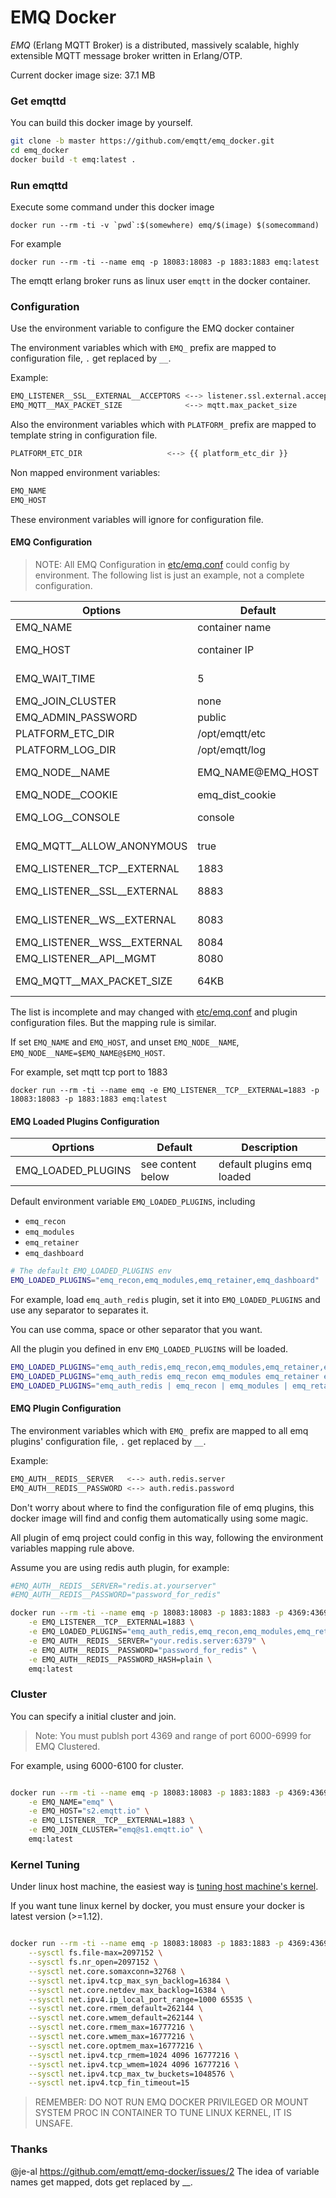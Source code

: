 # EMQ Docker

*EMQ* (Erlang MQTT Broker) is a distributed, massively scalable, highly extensible MQTT message broker written in Erlang/OTP.

Current docker image size: 37.1 MB

### Get emqttd

You can build this docker image by yourself.

```bash
git clone -b master https://github.com/emqtt/emq_docker.git
cd emq_docker
docker build -t emq:latest .
```

### Run emqttd

Execute some command under this docker image

``docker run --rm -ti -v `pwd`:$(somewhere) emq/$(image) $(somecommand)``

For example

``docker run --rm -ti --name emq -p 18083:18083 -p 1883:1883 emq:latest``

The emqtt erlang broker runs as linux user `emqtt` in the docker container.

### Configuration

Use the environment variable to configure the EMQ docker container

The environment variables which with ``EMQ_`` prefix are mapped to configuration file, ``.`` get replaced by ``__``.

Example:

```bash
EMQ_LISTENER__SSL__EXTERNAL__ACCEPTORS <--> listener.ssl.external.acceptors
EMQ_MQTT__MAX_PACKET_SIZE              <--> mqtt.max_packet_size
```

Also the environment variables which with ``PLATFORM_`` prefix are mapped to template string in configuration file.

```bash
PLATFORM_ETC_DIR                   <--> {{ platform_etc_dir }}
```

Non mapped environment variables:

```bash
EMQ_NAME
EMQ_HOST
```

These environment variables will ignore for configuration file.

#### EMQ Configuration

> NOTE: All EMQ Configuration in [etc/emq.conf](https://github.com/emqtt/emqttd/blob/master/etc/emq.conf) could config by environment. The following list is just an example, not a complete configuration.

| Options                    | Default            | Mapped                    | Description                           |
| ---------------------------| ------------------ | ------------------------- | ------------------------------------- |
| EMQ_NAME                   | container name     | none                      | emq node short name                   |
| EMQ_HOST                   | container IP       | none                      | emq node host, IP or FQDN             |
| EMQ_WAIT_TIME              | 5                  | none                      | wait time in sec before timeout       |
| EMQ_JOIN_CLUSTER           | none               | none                      | Initial cluster to join               |
| EMQ_ADMIN_PASSWORD         | public             | none                      | emq admin password                    |
| PLATFORM_ETC_DIR           | /opt/emqtt/etc     | {{ platform_etc_dir }}    | The etc directory                     |
| PLATFORM_LOG_DIR           | /opt/emqtt/log     | {{ platform_log_dir }}    | The log directory                     |
| EMQ_NODE__NAME             | EMQ_NAME@EMQ_HOST  | node.name                 | Erlang node name, name@ipaddress/host |
| EMQ_NODE__COOKIE           | emq_dist_cookie    | node.cookie               | cookie for cluster                    |
| EMQ_LOG__CONSOLE           | console            | log.console               | log console output method             |
| EMQ_MQTT__ALLOW_ANONYMOUS  | true               | mqtt.allow_anonymous      | allow mqtt anonymous login            |
| EMQ_LISTENER__TCP__EXTERNAL| 1883               | listener.tcp.external     | MQTT TCP port                         |
| EMQ_LISTENER__SSL__EXTERNAL| 8883               | listener.ssl.external     | MQTT TCP TLS/SSL port                 |
| EMQ_LISTENER__WS__EXTERNAL | 8083               | listener.ws.external      | HTTP and WebSocket port               |
| EMQ_LISTENER__WSS__EXTERNAL| 8084               | listener.wss.external     | HTTPS and WSS port                    |
| EMQ_LISTENER__API__MGMT    | 8080               | listener.api.mgmt         | mgmt API  port                        |
| EMQ_MQTT__MAX_PACKET_SIZE  | 64KB               | mqtt.max_packet_size      | Max Packet Size Allowed               |

The list is incomplete and may changed with [etc/emq.conf](https://github.com/emqtt/emqttd/blob/master/etc/emq.conf) and plugin configuration files. But the mapping rule is similar.

If set ``EMQ_NAME`` and ``EMQ_HOST``, and unset ``EMQ_NODE__NAME``, ``EMQ_NODE__NAME=$EMQ_NAME@$EMQ_HOST``.

For example, set mqtt tcp port to 1883

``docker run --rm -ti --name emq -e EMQ_LISTENER__TCP__EXTERNAL=1883 -p 18083:18083 -p 1883:1883 emq:latest``

#### EMQ Loaded Plugins Configuration

| Oprtions                 | Default            | Description                           |
| ------------------------ | ------------------ | ------------------------------------- |
| EMQ_LOADED_PLUGINS       | see content below  | default plugins emq loaded            |

Default environment variable ``EMQ_LOADED_PLUGINS``, including

- ``emq_recon``
- ``emq_modules``
- ``emq_retainer``
- ``emq_dashboard``

```bash
# The default EMQ_LOADED_PLUGINS env
EMQ_LOADED_PLUGINS="emq_recon,emq_modules,emq_retainer,emq_dashboard"
```

For example, load ``emq_auth_redis`` plugin, set it into ``EMQ_LOADED_PLUGINS`` and use any separator to separates it.

You can use comma, space or other separator that you want.

All the plugin you defined in env ``EMQ_LOADED_PLUGINS`` will be loaded.

```bash
EMQ_LOADED_PLUGINS="emq_auth_redis,emq_recon,emq_modules,emq_retainer,emq_dashboard"
EMQ_LOADED_PLUGINS="emq_auth_redis emq_recon emq_modules emq_retainer emq_dashboard"
EMQ_LOADED_PLUGINS="emq_auth_redis | emq_recon | emq_modules | emq_retainer | emq_dashboard"
```

#### EMQ Plugin Configuration

The environment variables which with ``EMQ_`` prefix are mapped to all emq plugins' configuration file, ``.`` get replaced by ``__``.

Example:

```bash
EMQ_AUTH__REDIS__SERVER   <--> auth.redis.server
EMQ_AUTH__REDIS__PASSWORD <--> auth.redis.password
```

Don't worry about where to find the configuration file of emq plugins, this docker image will find and config them automatically using some magic.

All plugin of emq project could config in this way, following the environment variables mapping rule above.

Assume you are using redis auth plugin, for example:

```bash
#EMQ_AUTH__REDIS__SERVER="redis.at.yourserver"
#EMQ_AUTH__REDIS__PASSWORD="password_for_redis"

docker run --rm -ti --name emq -p 18083:18083 -p 1883:1883 -p 4369:4369 \
    -e EMQ_LISTENER__TCP__EXTERNAL=1883 \
    -e EMQ_LOADED_PLUGINS="emq_auth_redis,emq_recon,emq_modules,emq_retainer,emq_dashboard" \
    -e EMQ_AUTH__REDIS__SERVER="your.redis.server:6379" \
    -e EMQ_AUTH__REDIS__PASSWORD="password_for_redis" \
    -e EMQ_AUTH__REDIS__PASSWORD_HASH=plain \
    emq:latest

```

### Cluster

You can specify a initial cluster and join.

> Note: You must publsh port 4369 and range of port 6000-6999 for EMQ Clustered.

For example, using 6000-6100 for cluster.

```bash

docker run --rm -ti --name emq -p 18083:18083 -p 1883:1883 -p 4369:4369 -p 6000-6100:6000-6100 \
    -e EMQ_NAME="emq" \
    -e EMQ_HOST="s2.emqtt.io" \
    -e EMQ_LISTENER__TCP__EXTERNAL=1883 \
    -e EMQ_JOIN_CLUSTER="emq@s1.emqtt.io" \
    emq:latest

```

### Kernel Tuning

Under linux host machine, the easiest way is [tuning host machine's kernel](http://emqttd-docs.readthedocs.io/en/latest/tune.html).

If you want tune linux kernel by docker, you must ensure your docker is latest version (>=1.12).

```bash

docker run --rm -ti --name emq -p 18083:18083 -p 1883:1883 -p 4369:4369 \
    --sysctl fs.file-max=2097152 \
    --sysctl fs.nr_open=2097152 \
    --sysctl net.core.somaxconn=32768 \
    --sysctl net.ipv4.tcp_max_syn_backlog=16384 \
    --sysctl net.core.netdev_max_backlog=16384 \
    --sysctl net.ipv4.ip_local_port_range=1000 65535 \
    --sysctl net.core.rmem_default=262144 \
    --sysctl net.core.wmem_default=262144 \
    --sysctl net.core.rmem_max=16777216 \
    --sysctl net.core.wmem_max=16777216 \
    --sysctl net.core.optmem_max=16777216 \
    --sysctl net.ipv4.tcp_rmem=1024 4096 16777216 \
    --sysctl net.ipv4.tcp_wmem=1024 4096 16777216 \
    --sysctl net.ipv4.tcp_max_tw_buckets=1048576 \
    --sysctl net.ipv4.tcp_fin_timeout=15

```

> REMEMBER: DO NOT RUN EMQ DOCKER PRIVILEGED OR MOUNT SYSTEM PROC IN CONTAINER TO TUNE LINUX KERNEL, IT IS UNSAFE.

### Thanks

@je-al https://github.com/emqtt/emq-docker/issues/2 The idea of variable names get mapped, dots get replaced by __.

